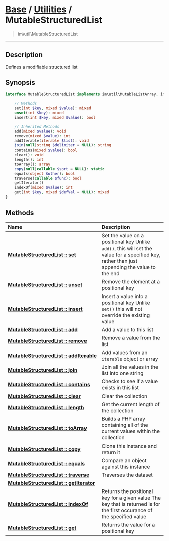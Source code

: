 # [Base](base.md) / [Utilities](util.md) / MutableStructuredList
 > im\util\MutableStructuredList
____

## Description
Defines a modifiable structured list

## Synopsis
```php
interface MutableStructuredList implements im\util\MutableListArray, im\util\ImmutableStructuredList, im\util\Collection, Traversable, IteratorAggregate, im\util\ImmutableListArray {

    // Methods
    set(int $key, mixed $value): mixed
    unset(int $key): mixed
    insert(int $key, mixed $value): bool

    // Inherited Methods
    add(mixed $value): void
    remove(mixed $value): int
    addIterable(iterable $list): void
    join(null|string $delimiter = NULL): string
    contains(mixed $value): bool
    clear(): void
    length(): int
    toArray(): array
    copy(null|callable $sort = NULL): static
    equals(object $other): bool
    traverse(callable $func): bool
    getIterator()
    indexOf(mixed $value): int
    get(int $key, mixed $defVal = NULL): mixed
}
```

## Methods
| Name | Description |
| :--- | :---------- |
| [__MutableStructuredList&nbsp;::&nbsp;set__](util-MutableStructuredList-set.md) | Set the value on a positional key  Unlike `add()`, this will set the value for a specified key, rather than just appending the value to the end |
| [__MutableStructuredList&nbsp;::&nbsp;unset__](util-MutableStructuredList-unset.md) | Remove the element at a positional key |
| [__MutableStructuredList&nbsp;::&nbsp;insert__](util-MutableStructuredList-insert.md) | Insert a value into a positional key  Unlike `set()` this will not override the existing value |
| [__MutableStructuredList&nbsp;::&nbsp;add__](util-MutableStructuredList-add.md) | Add a value to this list |
| [__MutableStructuredList&nbsp;::&nbsp;remove__](util-MutableStructuredList-remove.md) | Remove a value from the list |
| [__MutableStructuredList&nbsp;::&nbsp;addIterable__](util-MutableStructuredList-addIterable.md) | Add values from an `iterable` object or array |
| [__MutableStructuredList&nbsp;::&nbsp;join__](util-MutableStructuredList-join.md) | Join all the values in the list into one string |
| [__MutableStructuredList&nbsp;::&nbsp;contains__](util-MutableStructuredList-contains.md) | Checks to see if a value exists in this list |
| [__MutableStructuredList&nbsp;::&nbsp;clear__](util-MutableStructuredList-clear.md) | Clear the collection |
| [__MutableStructuredList&nbsp;::&nbsp;length__](util-MutableStructuredList-length.md) | Get the current length of the collection |
| [__MutableStructuredList&nbsp;::&nbsp;toArray__](util-MutableStructuredList-toArray.md) | Builds a PHP array containing all of the current values within the collection |
| [__MutableStructuredList&nbsp;::&nbsp;copy__](util-MutableStructuredList-copy.md) | Clone this instance and return it |
| [__MutableStructuredList&nbsp;::&nbsp;equals__](util-MutableStructuredList-equals.md) | Compare an object against this instance |
| [__MutableStructuredList&nbsp;::&nbsp;traverse__](util-MutableStructuredList-traverse.md) | Traverses the dataset |
| [__MutableStructuredList&nbsp;::&nbsp;getIterator__](util-MutableStructuredList-getIterator.md) |  |
| [__MutableStructuredList&nbsp;::&nbsp;indexOf__](util-MutableStructuredList-indexOf.md) | Returns the positional key for a given value  The key that is returned is for the first occurance of the specified value |
| [__MutableStructuredList&nbsp;::&nbsp;get__](util-MutableStructuredList-get.md) | Returns the value for a positional key |
